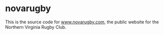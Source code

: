 novarugby
=========
This is the source code for www.novarugby.com, the public website for the Northern Virginia Rugby Club.
